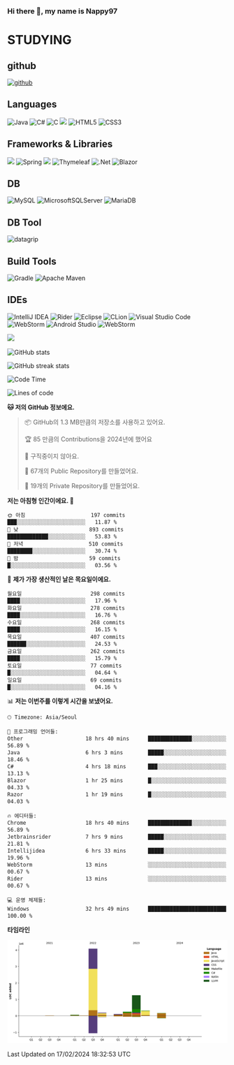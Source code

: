 ### Hi there 👋, my name is Nappy97

# STUDYING
## github
[<img src='https://cdn.jsdelivr.net/npm/simple-icons@3.0.1/icons/github.svg' alt='github' height='40'>](https://github.com/Nappy97)  

## Languages
![Java](https://img.shields.io/badge/java-%23ED8B00.svg?style=for-the-badge&logo=openjdk&logoColor=white) ![C#](https://img.shields.io/badge/c%23-%23239120.svg?style=for-the-badge&logo=c-sharp&logoColor=white) ![C](https://img.shields.io/badge/c-%2300599C.svg?style=for-the-badge&logo=c&logoColor=white) <img src="https://img.shields.io/badge/javascript-F7DF1E?style=for-the-badge&logo=javascript&logoColor=black"> ![HTML5](https://img.shields.io/badge/html5-%23E34F26.svg?style=for-the-badge&logo=html5&logoColor=white) ![CSS3](https://img.shields.io/badge/css3-%231572B6.svg?style=for-the-badge&logo=css3&logoColor=white)

## Frameworks & Libraries
<img src="https://img.shields.io/badge/bootstrap-7952B3?style=for-the-badge&logo=bootstrap&logoColor=white"> ![Spring](https://img.shields.io/badge/spring-%236DB33F.svg?style=for-the-badge&logo=spring&logoColor=white) <img src="https://img.shields.io/badge/jQuery-0769AD?style=for-the-badge&logo=jquery&logoColor=white"> ![Thymeleaf](https://img.shields.io/badge/Thymeleaf-%23005C0F.svg?style=for-the-badge&logo=Thymeleaf&logoColor=white) ![.Net](https://img.shields.io/badge/.NET-5C2D91?style=for-the-badge&logo=.net&logoColor=white) ![Blazor](https://img.shields.io/badge/blazor-%235C2D91.svg?style=for-the-badge&logo=blazor&logoColor=white)

## DB
![MySQL](https://img.shields.io/badge/mysql-%2300f.svg?style=for-the-badge&logo=mysql&logoColor=white) ![MicrosoftSQLServer](https://img.shields.io/badge/Microsoft%20SQL%20Server-CC2927?style=for-the-badge&logo=microsoft%20sql%20server&logoColor=white) ![MariaDB](https://img.shields.io/badge/MariaDB-003545?style=for-the-badge&logo=mariadb&logoColor=white)

## DB Tool
![datagrip](https://img.shields.io/badge/datagrip-9681EB?style=flat&logo=datagrip)

## Build Tools
![Gradle](https://img.shields.io/badge/Gradle-02303A.svg?style=for-the-badge&logo=Gradle&logoColor=white) ![Apache Maven](https://img.shields.io/badge/Apache%20Maven-C71A36?style=for-the-badge&logo=Apache%20Maven&logoColor=white)

## IDEs
![IntelliJ IDEA](https://img.shields.io/badge/IntelliJIDEA-000000.svg?style=for-the-badge&logo=intellij-idea&logoColor=white) ![Rider](https://img.shields.io/badge/Rider-000000.svg?style=for-the-badge&logo=Rider&logoColor=white&color=black&labelColor=crimson) ![Eclipse](https://img.shields.io/badge/Eclipse-FE7A16.svg?style=for-the-badge&logo=Eclipse&logoColor=white) ![CLion](https://img.shields.io/badge/CLion-black?style=for-the-badge&logo=clion&logoColor=white) ![Visual Studio Code](https://img.shields.io/badge/Visual%20Studio%20Code-0078d7.svg?style=for-the-badge&logo=visual-studio-code&logoColor=white) ![WebStorm](https://img.shields.io/badge/webstorm-143?style=for-the-badge&logo=webstorm&logoColor=white&color=black) ![Android Studio](https://img.shields.io/badge/Android%20Studio-3DDC84.svg?style=for-the-badge&logo=android-studio&logoColor=white) ![WebStorm](https://img.shields.io/badge/webstorm-143?style=for-the-badge&logo=webstorm&logoColor=white&color=black)

<div>
  <img  src="https://github-readme-stats.vercel.app/api/top-langs/?username=Nappy97&langs_count=8&exclude_repo=Example-deep-learning-from-scratch&layout=compact&line_height=24&hide_border=true&title_color=d88e82&card_width=280">
<div>
  
![GitHub stats](https://github-readme-stats.vercel.app/api?username=Nappy97&show_icons=true)  

![GitHub streak stats](https://github-readme-streak-stats.herokuapp.com/?user=Nappy97)  

<!--START_SECTION:waka-->
![Code Time](http://img.shields.io/badge/Code%20Time-1%2C523%20hrs%2052%20mins-blue)

![Lines of code](https://img.shields.io/badge/%EC%A0%80%EB%8A%94%20%EC%97%AC%ED%83%9C%EA%B9%8C%EC%A7%80%20-6.4%20million%20%EC%A4%84%EC%9D%98%20%EC%BD%94%EB%93%9C%EB%A5%BC%20%EC%9E%91%EC%84%B1%ED%96%88%EC%96%B4%EC%9A%94.-blue)

**🐱 저의 GitHub 정보에요.** 

> 📦 GitHub의 1.3 MB만큼의 저장소를 사용하고 있어요. 
 > 
> 🏆 85 만큼의 Contributions을 2024년에 했어요
 > 
> 🚫 구직중이지 않아요.
 > 
> 📜 67개의 Public Repository를 만들었어요. 
 > 
> 🔑 19개의 Private Repository를 만들었어요. 
 > 
**저는 아침형 인간이에요. 🐤** 

```text
🌞 아침                     197 commits         ███░░░░░░░░░░░░░░░░░░░░░░   11.87 % 
🌆 낮　                     893 commits         █████████████░░░░░░░░░░░░   53.83 % 
🌃 저녁                     510 commits         ████████░░░░░░░░░░░░░░░░░   30.74 % 
🌙 밤　                     59 commits          █░░░░░░░░░░░░░░░░░░░░░░░░   03.56 % 
```
📅 **제가 가장 생산적인 날은 목요일이에요.** 

```text
월요일                      298 commits         ████░░░░░░░░░░░░░░░░░░░░░   17.96 % 
화요일                      278 commits         ████░░░░░░░░░░░░░░░░░░░░░   16.76 % 
수요일                      268 commits         ████░░░░░░░░░░░░░░░░░░░░░   16.15 % 
목요일                      407 commits         ██████░░░░░░░░░░░░░░░░░░░   24.53 % 
금요일                      262 commits         ████░░░░░░░░░░░░░░░░░░░░░   15.79 % 
토요일                      77 commits          █░░░░░░░░░░░░░░░░░░░░░░░░   04.64 % 
일요일                      69 commits          █░░░░░░░░░░░░░░░░░░░░░░░░   04.16 % 
```


📊 **저는 이번주를 이렇게 시간을 보냈어요.** 

```text
🕑︎ Timezone: Asia/Seoul

💬 프로그래밍 언어들: 
Other                    18 hrs 40 mins      ██████████████░░░░░░░░░░░   56.89 % 
Java                     6 hrs 3 mins        █████░░░░░░░░░░░░░░░░░░░░   18.46 % 
C#                       4 hrs 18 mins       ███░░░░░░░░░░░░░░░░░░░░░░   13.13 % 
Blazor                   1 hr 25 mins        █░░░░░░░░░░░░░░░░░░░░░░░░   04.33 % 
Razor                    1 hr 19 mins        █░░░░░░░░░░░░░░░░░░░░░░░░   04.03 % 

🔥 에디터들: 
Chrome                   18 hrs 40 mins      ██████████████░░░░░░░░░░░   56.89 % 
Jetbrainsrider           7 hrs 9 mins        █████░░░░░░░░░░░░░░░░░░░░   21.81 % 
Intellijidea             6 hrs 33 mins       █████░░░░░░░░░░░░░░░░░░░░   19.96 % 
WebStorm                 13 mins             ░░░░░░░░░░░░░░░░░░░░░░░░░   00.67 % 
Rider                    13 mins             ░░░░░░░░░░░░░░░░░░░░░░░░░   00.67 % 

💻 운영 체제들: 
Windows                  32 hrs 49 mins      █████████████████████████   100.00 % 
```

**타임라인**

![Lines of Code chart](https://raw.githubusercontent.com/Nappy97/Nappy97/main/assets/bar_graph.png)


 Last Updated on 17/02/2024 18:32:53 UTC
<!--END_SECTION:waka-->
